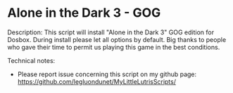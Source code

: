 # Alone in the Dark 3 - GOG

Description:
This script will install "Alone in the Dark 3" GOG edition for Dosbox.
During install please let all options by default.
Big thanks to people who gave their time to permit us playing this game in the best conditions.

Technical notes:
- Please report issue concerning this script on my github page:
https://github.com/legluondunet/MyLittleLutrisScripts/
